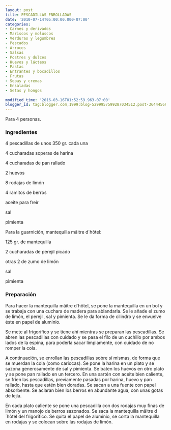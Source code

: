 ```yaml
---
layout: post
title: PESCADILLAS ENROLLADAS
date: '2010-07-14T05:00:00.000-07:00'
categories:
- Carnes y derivados
- Mariscos y moluscos
- Verduras y legumbres
- Pescados
- Arroces
- Salsas
- Postres y dulces
- Huevos y lácteos
- Pastas
- Entrantes y bocadillos
- Frutas
- Sopas y cremas
- Ensaladas
- Setas y hongos
 
modified_time: '2016-03-16T01:52:59.963-07:00'
blogger_id: tag:blogger.com,1999:blog-5299957599287034512.post-3644456979646867790
---
```


Para 4 personas.

<h3>Ingredientes</h3>

4 pescadillas de unos 350 gr. cada una

4 cucharadas soperas de harina

4 cucharadas de pan rallado

2 huevos

8 rodajas de limón

4 ramitos de berros

aceite para freír

sal

pimienta

Para la guarnición, mantequilla m&acirc;itre d&acute;h&ocirc;tel:

125 gr. de mantequilla

2 cucharadas de perejil picado

otras 2 de zumo de limón

sal

pimienta

<h3>Preparación</h3>

Para hacer la mantequilla m&acirc;itre d&acute;h&ocirc;tel, se pone la mantequilla en un bol y se trabaja con una cuchara de madera para ablandarla. Se le añade el zumo de limón, el perejil, sal y pimienta. Se le da forma de cilindro y se envuelve éste en papel de aluminio.

Se mete al frigorífico y se tiene ahí mientras se preparan las pescadillas. Se abren las pescadillas con cuidado y se pasa el filo de un cuchillo por ambos lados de la espina, para poderla sacar limpiamente, con cuidado de no romper la cola.

A continuación, se enrollan las pescadillas sobre sí mismas, de forma que se muerdan la cola (como cariocas). Se pone la harina en un plato y se sazona generosamente de sal y pimienta. Se baten los huevos en otro plato y se pone pan rallado en un tercero. En una sartén con aceite bien caliente, se fríen las pescadillas, previamente pasadas por harina, huevo y pan rallado, hasta que estén bien doradas. Se sacan a una fuente con papel absorbente. Se aclaran bien los berros en abundante agua, con unas gotas de lejía.

En cada plato caliente se pone una pescadilla con dos rodajas muy finas de limón y un manojo de berros sazonados. Se saca la mantequilla m&acirc;itre d&acute;h&ocirc;tel del frigorífico. Se quita el papel de aluminio, se corta la mantequilla en rodajas y se colocan sobre las rodajas de limón.

